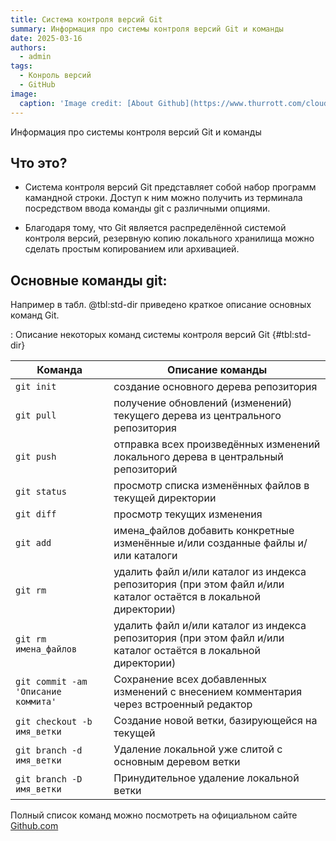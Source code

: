 ```yaml
---
title: Система контроля версий Git
summary: Информация про системы контроля версий Git и команды
date: 2025-03-16
authors:
  - admin
tags:
  - Конроль версий
  - GitHub
image:
  caption: 'Image credit: [About Github](https://www.thurrott.com/cloud/278695/github-crosses-100-million-developers-milestone)'
---
```


Информация про системы контроля версий Git и команды

## Что это?

- Система контроля версий Git представляет собой набор программ камандной строки. Доступ к ним можно получить из терминала посредством ввода команды git с различными опциями.

- Благодаря тому, что Git является распределённой системой контроля версий, резервную копию локального хранилища можно сделать простым копированием или архивацией.

## Основные команды git:

Например в табл. @tbl:std-dir приведено краткое описание основных команд Git.

: Описание некоторых команд системы контроля версий Git {#tbl:std-dir}

| Команда | Описание команды                                                                                                        |
|--------------|----------------------------------------------------------------------------------------------------------------------------|
| `git init`   | создание основного дерева репозитория                                                                                      |
| `git pull `  | получение обновлений (изменений) текущего дерева из центрального репозитория                                               |
| `git push`   | отправка всех произведённых изменений локального дерева в центральный репозиторий                                          |
| `git status` | просмотр списка изменённых файлов в текущей директории                                                                     |
| `git diff`   | просмотр текущих изменения                                                                                                 |
| `git add`    | имена_файлов добавить конкретные изменённые и/или созданные файлы и/или каталоги                                           |
| `git rm`     | удалить файл и/или каталог из индекса репозитория (при этом файл и/или каталог остаётся в локальной директории)            |
| `git rm имена_файлов`     | удалить файл и/или каталог из индекса репозитория (при этом файл и/или каталог остаётся в локальной директории)            |
| `git commit -am 'Описание коммита'`     | Сохранение всех добавленных изменений с внесением комментария через встроенный редактор           |
| `git checkout -b имя_ветки`     | Создание новой ветки, базирующейся на текущей            |
| `git branch -d имя_ветки`     | Удаление локальной уже слитой с основным деревом ветки            |
| `git branch -D имя_ветки`     | Принудительное удаление локальной ветки            |

Полный список команд можно посмотреть на официальном сайте [Github.com](https://docs.github.com/en/get-started/using-github/github-command-palette)

